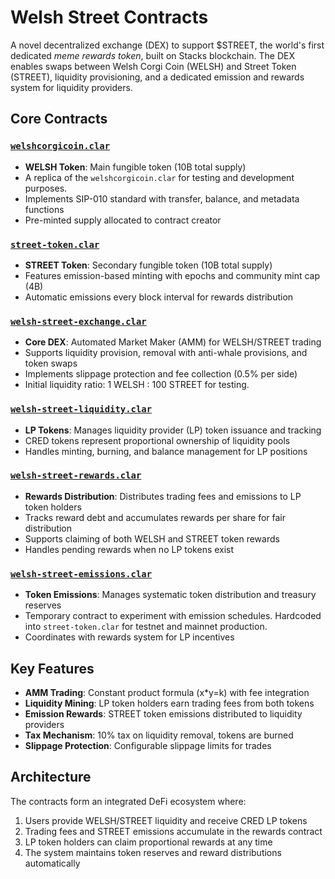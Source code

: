 # Welsh Street Contracts

A novel decentralized exchange (DEX) to support $STREET, the world's first dedicated _meme rewards token_, built on Stacks blockchain. The DEX enables swaps between Welsh Corgi Coin (WELSH) and Street Token (STREET), liquidity provisioning, and a dedicated emission and rewards system for liquidity providers.

## Core Contracts

### [`welshcorgicoin.clar`](contracts/welshcorgicoin.clar)
- **WELSH Token**: Main fungible token (10B total supply)
- A replica of the `welshcorgicoin.clar` for testing and development purposes.
- Implements SIP-010 standard with transfer, balance, and metadata functions
- Pre-minted supply allocated to contract creator

### [`street-token.clar`](contracts/street-token.clar)
- **STREET Token**: Secondary fungible token (10B total supply)
- Features emission-based minting with epochs and community mint cap (4B)
- Automatic emissions every block interval for rewards distribution

### [`welsh-street-exchange.clar`](contracts/welsh-street-exchange.clar)
- **Core DEX**: Automated Market Maker (AMM) for WELSH/STREET trading
- Supports liquidity provision, removal with anti-whale provisions, and token swaps
- Implements slippage protection and fee collection (0.5% per side)
- Initial liquidity ratio: 1 WELSH : 100 STREET for testing.

### [`welsh-street-liquidity.clar`](contracts/welsh-street-liquidity.clar)
- **LP Tokens**: Manages liquidity provider (LP) token issuance and tracking
- CRED tokens represent proportional ownership of liquidity pools
- Handles minting, burning, and balance management for LP positions

### [`welsh-street-rewards.clar`](contracts/welsh-street-rewards.clar)
- **Rewards Distribution**: Distributes trading fees and emissions to LP token holders
- Tracks reward debt and accumulates rewards per share for fair distribution
- Supports claiming of both WELSH and STREET token rewards
- Handles pending rewards when no LP tokens exist

### [`welsh-street-emissions.clar`](contracts/welsh-street-emissions.clar)
- **Token Emissions**: Manages systematic token distribution and treasury reserves
- Temporary contract to experiment with emission schedules. Hardcoded into `street-token.clar` for testnet and mainnet production.
- Coordinates with rewards system for LP incentives

## Key Features

- **AMM Trading**: Constant product formula (x*y=k) with fee integration
- **Liquidity Mining**: LP token holders earn trading fees from both tokens
- **Emission Rewards**: STREET token emissions distributed to liquidity providers
- **Tax Mechanism**: 10% tax on liquidity removal, tokens are burned
- **Slippage Protection**: Configurable slippage limits for trades

## Architecture

The contracts form an integrated DeFi ecosystem where:
1. Users provide WELSH/STREET liquidity and receive CRED LP tokens
2. Trading fees and STREET emissions accumulate in the rewards contract
3. LP token holders can claim proportional rewards at any time
4. The system maintains token reserves and reward distributions automatically